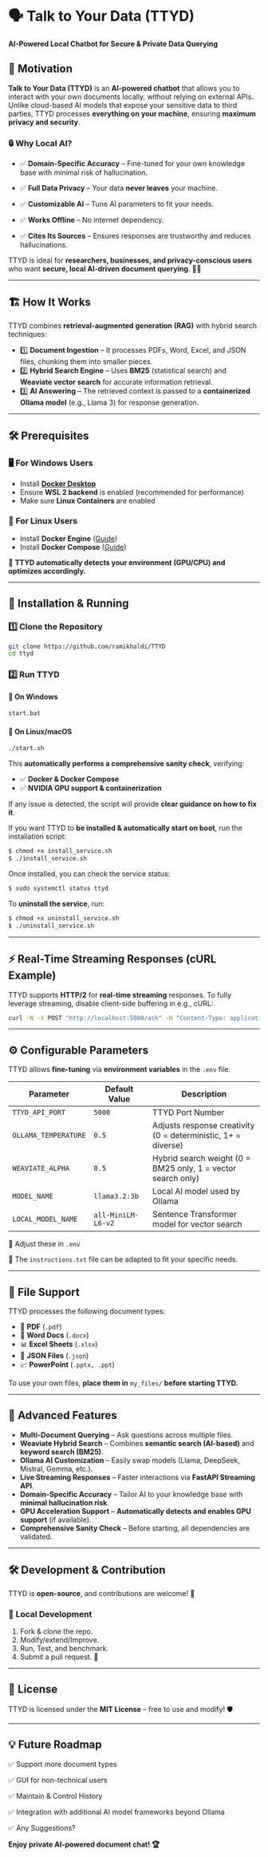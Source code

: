 # 🗣️ Talk to Your Data (TTYD)

**AI-Powered Local Chatbot for Secure & Private Data Querying**

## 🚀 Motivation

**Talk to Your Data (TTYD)** is an **AI-powered chatbot** that allows you to interact with your own documents locally, without relying on external APIs. Unlike cloud-based AI models that expose your sensitive data to third parties, TTYD processes **everything on your machine**, ensuring **maximum privacy and security**.

### 🔒 Why Local AI?

- ✅ **Domain-Specific Accuracy** – Fine-tuned for your own knowledge base with minimal risk of hallucination.

- ✅ **Full Data Privacy** – Your data **never leaves** your machine.

- ✅ **Customizable AI** – Tune AI parameters to fit your needs.

- ✅ **Works Offline** – No internet dependency.

- ✅ **Cites Its Sources** – Ensures responses are trustworthy and reduces hallucinations.

TTYD is ideal for **researchers, businesses, and privacy-conscious users** who want **secure, local AI-driven document querying**. 🧠💡

---

## 🏗️ How It Works

TTYD combines **retrieval-augmented generation (RAG)** with hybrid search techniques:

- 1️⃣ **Document Ingestion** – It processes PDFs, Word, Excel, and JSON files, chunking them into smaller pieces.
- 2️⃣ **Hybrid Search Engine** – Uses **BM25** (statistical search) and **Weaviate vector search** for accurate information retrieval.
- 3️⃣ **AI Answering** – The retrieved context is passed to a **containerized Ollama model** (e.g., Llama 3) for response generation.

---

## 🛠️ Prerequisites

### 🖥️ **For Windows Users**
- Install **[Docker Desktop](https://www.docker.com/products/docker-desktop/)**
- Ensure **WSL 2 backend** is enabled (recommended for performance)
- Make sure **Linux Containers** are enabled

### 🐧 **For Linux Users**
- Install **Docker Engine** ([Guide](https://docs.docker.com/engine/install/))
- Install **Docker Compose** ([Guide](https://docs.docker.com/compose/install/))

📌 **TTYD automatically detects your environment (GPU/CPU) and optimizes accordingly.**

---

## 🚀 Installation & Running

### 1️⃣ **Clone the Repository**
```sh
git clone https://github.com/ramikhaldi/TTYD
cd ttyd
```

### 2️⃣ **Run TTYD**

#### 🔹 **On Windows**
```sh
start.bat
```

#### 🔹 **On Linux/macOS**
```sh
./start.sh
```

This **automatically performs a comprehensive sanity check**, verifying:
- ✅ **Docker & Docker Compose**
- ✅ **NVIDIA GPU support & containerization**

If any issue is detected, the script will provide **clear guidance on how to fix it**.

If you want TTYD to **be installed & automatically start on boot**, run the installation script:

```sh
$ chmod +x install_service.sh
$ ./install_service.sh
```

Once installed, you can check the service status:

```sh
$ sudo systemctl status ttyd
```

To **uninstall the service**, run:

```sh
$ chmod +x uninstall_service.sh
$ ./uninstall_service.sh
```

---

## ⚡ Real-Time Streaming Responses (cURL Example)

TTYD supports **HTTP/2** for **real-time streaming** responses. To fully leverage streaming, disable client-side buffering in e.g., cURL:

```sh
curl -N -X POST "http://localhost:5000/ask" -H "Content-Type: application/json" -d '{"question": "Summarize my files."}'
```

---

## ⚙️ Configurable Parameters

TTYD allows **fine-tuning** via **environment variables** in the `.env` file.

| Parameter            | Default Value      | Description                                                             |
| -------------------- | ------------------ | ----------------------------------------------------------------------- |
| `TTYD_API_PORT     ` | `5000`             | TTYD Port Number                                                        |
| `OLLAMA_TEMPERATURE` | `0.5`              | Adjusts response creativity (0 = deterministic, 1+ = diverse)           |
| `WEAVIATE_ALPHA`     | `0.5`              | Hybrid search weight (0 = BM25 only, 1 = vector search only)            |
| `MODEL_NAME`         | `llama3.2:3b`      | Local AI model used by Ollama                                           |
| `LOCAL_MODEL_NAME`   | `all-MiniLM-L6-v2` | Sentence Transformer model for vector search                            |

🔹 Adjust these in `.env`

🔹 The `instructions.txt` file can be adapted to fit your specific needs.

---

## 📝 File Support

TTYD processes the following document types:

- 📄 **PDF** (`.pdf`)
- 📝 **Word Docs** (`.docx`)
- 📊 **Excel Sheets** (`.xlsx`)
- 📜 **JSON Files** (`.json`)
- 📈 **PowerPoint** (`.pptx, .ppt`)

To use your own files, **place them in** `my_files/` **before starting TTYD.**

---

## 🔬 Advanced Features

- **Multi-Document Querying** – Ask questions across multiple files.
- **Weaviate Hybrid Search** – Combines **semantic search (AI-based)** and **keyword search (BM25)**.
- **Ollama AI Customization** – Easily swap models (Llama, DeepSeek, Mistral, Gemma, etc.).
- **Live Streaming Responses** – Faster interactions via **FastAPI Streaming API**.
- **Domain-Specific Accuracy** – Tailor AI to your knowledge base with **minimal hallucination risk**.
- **GPU Acceleration Support** – **Automatically detects and enables GPU support** (if available).
- **Comprehensive Sanity Check** – Before starting, all dependencies are validated.

---

## 🛠️ Development & Contribution

TTYD is **open-source**, and contributions are welcome! 🎉

### 🔨 **Local Development**

1. Fork & clone the repo.
2. Modify/extend/Improve.
3. Run, Test, and benchmark.
4. Submit a pull request. 🚀

---

## 📜 License

TTYD is licensed under the **MIT License** – free to use and modify! 🛡️

---

## 💡 Future Roadmap

✅ Support more document types

✅ GUI for non-technical users

✅ Maintain & Control History

✅ Integration with additional AI model frameworks beyond Ollama

✅ Any Suggestions?

**Enjoy private AI-powered document chat! 🏆**

